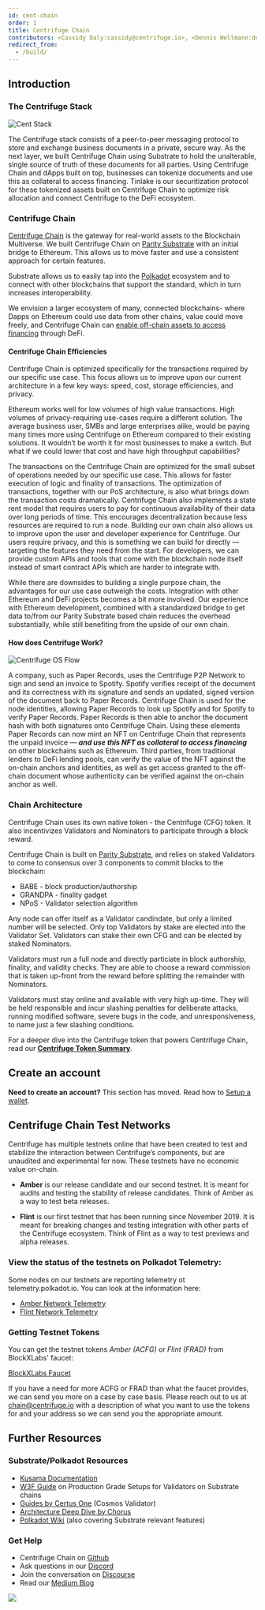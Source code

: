 ```yaml
---
id: cent-chain
order: 1
title: Centrifuge Chain
contributors: <Cassidy Daly:cassidy@centrifuge.io>, <Dennis Wellmann:dennis@centrifuge.io>
redirect_from:
  - /build/
---
```


## Introduction

### The Centrifuge Stack

![Cent Stack](./images/cent-stack.png)

The Centrifuge stack consists of a peer-to-peer messaging protocol to store and exchange business documents in a private, secure way. As the next layer, we built Centrifuge Chain using Substrate to hold the unalterable, single source of truth of these documents for all parties. Using Centrifuge Chain and dApps built on top, businesses can tokenize documents and use this as collateral to access financing. Tinlake is our securitization protocol for these tokenized assets built on Centrifuge Chain to optimize risk allocation and connect Centrifuge to the DeFi ecosystem.

### Centrifuge Chain

[Centrifuge Chain](https://github.com/centrifuge/centrifuge-chain) is the gateway for real-world assets to the Blockchain Multiverse. We built Centrifuge Chain on [Parity Substrate](https://substrate.dev) with an initial bridge to Ethereum. This allows us to move faster and use a consistent approach for certain features.

Substrate allows us to easily tap into the [Polkadot](https://polkadot.network) ecosystem and to connect with other blockchains that support the standard, which in turn increases interoperability.

We envision a larger ecosystem of many, connected blockchains- where Dapps on Ethereum could use data from other chains, value could move freely, and Centrifuge Chain can [enable off-chain assets to access financing](https://medium.com/centrifuge/centrifuge-chain-the-gateway-for-real-world-assets-to-the-blockchain-multiverse-41dd5597ecf1) through DeFi.

#### Centrifuge Chain Efficiencies

Centrifuge Chain is optimized specifically for the transactions required by our specific use case. This focus allows us to improve upon our current architecture in a few key ways: speed, cost, storage efficiencies, and privacy.

Ethereum works well for low volumes of high value transactions. High volumes of privacy-requiring use-cases require a different solution. The average business user, SMBs and large enterprises alike, would be paying many times more using Centrifuge on Ethereum compared to their existing solutions. It wouldn’t be worth it for most businesses to make a switch. But what if we could lower that cost and have high throughput capabilities?

The transactions on the Centrifuge Chain are optimized for the small subset of operations needed by our specific use case. This allows for faster execution of logic and finality of transactions. The optimization of transactions, together with our PoS architecture, is also what brings down the transaction costs dramatically. Centrifuge Chain also implements a state rent model that requires users to pay for continuous availability of their data over long periods of time. This encourages decentralization because less resources are required to run a node. Building our own chain also allows us to improve upon the user and developer experience for Centrifuge. Our users require privacy, and this is something we can build for directly — targeting the features they need from the start. For developers, we can provide custom APIs and tools that come with the blockchain node itself instead of smart contract APIs which are harder to integrate with.

While there are downsides to building a single purpose chain, the advantages for our use case outweigh the costs. Integration with other Ethereum and DeFi projects becomes a bit more involved. Our experience with Ethereum development, combined with a standardized bridge to get data to/from our Parity Substrate based chain reduces the overhead substantially, while still benefiting from the upside of our own chain.

#### How does Centrifuge Work?

![Centrifuge OS Flow](./images/CentrifugeOS-flow.png)

A company, such as Paper Records, uses the Centrifuge P2P Network to sign and send an invoice to Spotify. Spotify verifies receipt of the document and its correctness with its signature and sends an updated, signed version of the document back to Paper Records. Centrifuge Chain is used for the node identities, allowing Paper Records to look up Spotify and for Spotify to verify Paper Records. Paper Records is then able to anchor the document hash with both signatures onto Centrifuge Chain. Using these elements Paper Records can now mint an NFT on Centrifuge Chain that represents the unpaid invoice — **_and use this NFT as collateral to access financing_** on other blockchains such as Ethereum. Third parties, from traditional lenders to DeFi lending pools, can verify the value of the NFT against the on-chain anchors and identities, as well as get access granted to the off-chain document whose authenticity can be verified against the on-chain anchor as well.

### Chain Architecture

Centrifuge Chain uses its own native token - the Centrifuge (CFG) token. It also incentivizes Validators and Nominators to participate through a block reward.

Centrifuge Chain is built on [Parity Substrate](https://substrate.dev), and relies on staked Validators to come to consensus over 3 components to commit blocks to the blockchain:

- BABE - block production/authorship
- GRANDPA - finality gadget
- NPoS - Validator selection algorithm

Any node can offer itself as a Validator candindate, but only a limited number will be selected. Only top Validators by stake are elected into the Validator Set. Validators can stake their own CFG and can be elected by staked Nominators.

Validators must run a full node and directly particiate in block authorship, finality, and validity checks. They are able to choose a reward commission that is taken up-front from the reward before splitting the remainder with Nominators.

Validators must stay online and available with very high up-time. They will be held responsible and incur slashing penalties for deliberate attacks, running modified software, severe bugs in the code, and unresponsiveness, to name just a few slashing conditions.

For a deeper dive into the Centrifuge token that powers Centrifuge Chain, read our **[Centrifuge Token Summary](https://centrifuge.io/cfg-token-summary)**.

## Create an account
**Need to create an account?** This section has moved. Read how to [Setup a wallet](/use/setup-wallet).

## Centrifuge Chain Test Networks

Centrifuge has multiple testnets online that have been created to test and stabilize the interaction between Centrifuge’s components, but are unaudited and experimental for now. These testnets have no economic value on-chain.

- **Amber** is our release candidate and our second testnet. It is meant for audits and testing the stability of release candidates. Think of Amber as a way to test beta releases.

- **Flint** is our first testnet that has been running since November 2019. It is meant for breaking changes and testing integration with other parts of the Centrifuge ecosystem. Think of Flint as a way to test previews and alpha releases.

### View the status of the testnets on Polkadot Telemetry:

Some nodes on our testnets are reporting telemetry ot telemetry.polkadot.io. You can look at the information here:

- [Amber Network Telemetry](https://telemetry.polkadot.io/#list/Centrifuge%20Testnet%20Amber%20CC2)
- [Flint Network Telemetry](https://telemetry.polkadot.io/#list/Centrifuge%20Testnet%20Flint%20CC3)

### Getting Testnet Tokens

You can get the testnet tokens _Amber (ACFG)_ or _Flint (FRAD)_ from BlockXLabs' faucet:

[BlockXLabs Faucet](https://faucets.blockxlabs.com/centrifuge)

If you have a need for more ACFG or FRAD than what the faucet provides, we can send you more on a case by case basis. Please reach out to us at chain@centrifuge.io with a description of what you want to use the tokens for and your address so we can send you the appropriate amount.

## Further Resources

### Substrate/Polkadot Resources

- [Kusama Documentation](https://guide.kusama.network/en/latest/try/validate)
- [W3F Guide](https://github.com/w3f/polkadot-secure-validator) on Production Grade Setups for Validators on Substrate chains
- [Guides by Certus One](https://kb.certus.one/) (Cosmos Validator)
- [Architecture Deep Dive by Chorus](https://gdoc.pub/doc/e/2PACX-1vQXb1kd0zqYT8K4B4XYb-lrlfRIuPDXsgiTjj94gDOjw3ezEUAtjvxR8yfbKJypmioKeGRrhkLCtZog)
- [Polkadot Wiki](https://wiki.polkadot.network/docs/) (also covering Substrate relevant features)

### Get Help

- Centrifuge Chain on [Github](https://github.com/centrifuge/centrifuge-chain)
- Ask questions in our [Discord](https://centrifuge.io/discord)
- Join the conversation on [Discourse](https://discourse.centrifuge.io)
- Read our [Medium Blog](https://medium.com/centrifuge)

![](./images/cent-chain-graphic.png)
